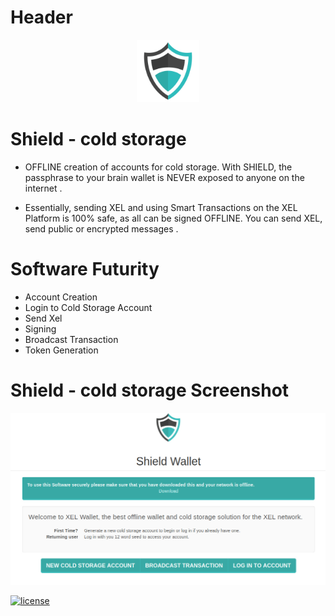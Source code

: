 <!-- TITLE: GTnode Offline Wallet -->


# Header

<p align="center"> 
<img src="https://raw.githubusercontent.com/GTnode/xel-cold-storage/master/shield.png" width="100">
</p>

# Shield - cold storage

* OFFLINE creation of accounts for cold storage. With SHIELD, the passphrase to your brain wallet is NEVER exposed to anyone on the internet .

* Essentially, sending XEL and using Smart Transactions on the XEL Platform is 100% safe, as all can be signed OFFLINE. You can send XEL, send public or encrypted messages .

# Software Futurity

* Account Creation
* Login to Cold Storage Account
* Send Xel
* Signing 
* Broadcast Transaction
* Token Generation

# Shield - cold storage Screenshot

<p align="center"> 
<img src="https://github.com/GTnode/xel-cold-storage/blob/master/screenshot.jpg" width="650">
</p>

<a href="https://github.com/GTnode/xel-cold-storage/blob/master/LICENSE.txt" title=""><img src="http://img.shields.io/:license-mit-blue.svg" alt="license"></a>